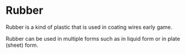 # Rubber

Rubber is a kind of plastic that is used in coating wires early game.

Rubber can be used in multiple forms such as in liquid form or in plate (sheet) form.



